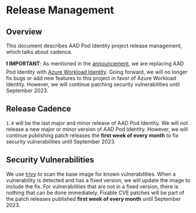 # Release Management

## Overview

This document describes AAD Pod Identity project release management, which talks about cadence.

**❗ IMPORTANT**: As mentioned in the [announcement](https://cloudblogs.microsoft.com/opensource/2022/01/18/announcing-azure-active-directory-azure-ad-workload-identity-for-kubernetes/), we are replacing AAD Pod Identity with [Azure Workload Identity](https://azure.github.io/azure-workload-identity). Going forward, we will no longer fix bugs or add new features to this project in favor of Azure Workload Identity. However, we will continue patching security vulnerabilities until September 2023.

## Release Cadence

`1.8` will be the last major and minor release of AAD Pod Identity. We will not release a new major or minor version of AAD Pod Identity. However, we will continue publishing patch releases the **first week of every month** to fix security vulnerabilities until September 2023.

## Security Vulnerabilities

We use [trivy](https://github.com/aquasecurity/trivy) to scan the base image for known vulnerabilities. When a vulnerability is detected and has a fixed version, we will update the image to include the fix. For vulnerabilities that are not in a fixed version, there is nothing that can be done immediately. 
Fixable CVE patches will be part of the patch releases published **first week of every month** until September 2023.
